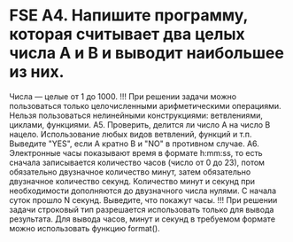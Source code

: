 # FSE A4. Напишите программу, которая считывает два целых числа A и B и выводит наибольшее из них.
Числа — целые от 1 до 1000.
!!! При решении задачи можно пользоваться только целочисленными арифметическими
операциями. Нельзя пользоваться нелинейными конструкциями: ветвлениями, циклами,
функциями.
A5. Проверить, делится ли число A на число B нацело. Использование любых видов ветвлений,
функций и т.п. Выведите "YES", если A кратно B и "NO" в противном случае.
A6. Электронные часы показывают время в формате h:mm:ss, то есть сначала записывается
количество часов (число от 0 до 23), потом обязательно двузначное количество минут, затем
обязательно двузначное количество секунд. Количество минут и секунд при необходимости
дополняются до двузначного числа нулями. С начала суток прошло N секунд. Выведите, что
покажут часы.
!!! При решении задачи строковый тип разрешается использовать только для вывода результата.
Для вывода часов, минут и секунд в требуемом формате можно использовать функцию format().
